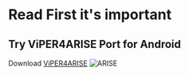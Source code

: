 ﻿# Read First it's important
Try ViPER4ARISE Port for Android 
---
Download [ViPER4ARISE](https://github.com/SunatP/OptimizeSystemAndroid/raw/master/For%20Android/For%20Global%20User/Audio%20Module/V4ARISE_FX-v1.6.9.zip)
![ARISE](https://img.xda-cdn.com/l_PwrvYXulIXV29yIQmGaCEDwS4=/https%3A%2F%2Fi.imgur.com%2FVugkSIf.jpg)
